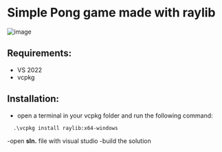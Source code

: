 # Simple Pong game made with raylib

![image](https://user-images.githubusercontent.com/73076485/211751888-ad62b00e-8af6-459e-9395-b06bbbe34a55.png)

## Requirements:
  - VS 2022
  - vcpkg
  
## Installation:
  - open a terminal in your vcpkg folder and run the following command:
  ```
    .\vcpkg install raylib:x64-windows
  ```
  
  -open **sln.** file with visual studio
  -build the solution
  
  
